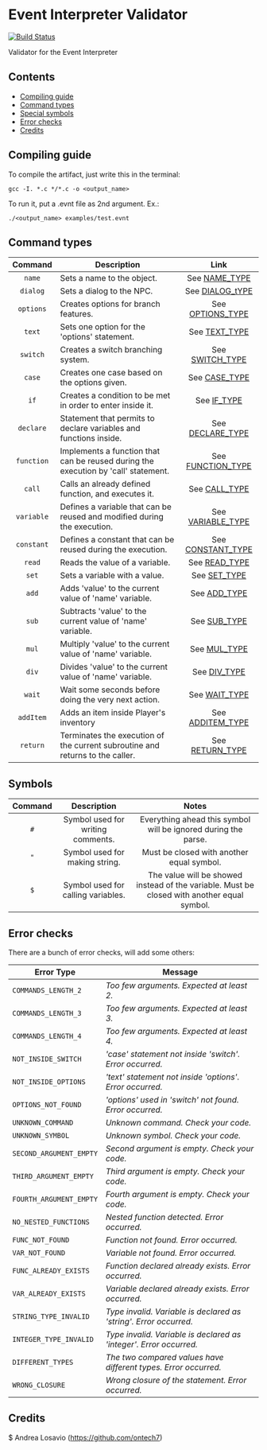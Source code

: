 # Event Interpreter Validator

[![Build Status](https://travis-ci.org/ontech7/event_interpreter_validator.svg?branch=develop)](https://travis-ci.org/ontech7/event_interpreter_validator)

Validator for the Event Interpreter

## Contents

- [Compiling guide](#compiling-guide)
- [Command types](#command-types)
- [Special symbols](#special-symbols)
- [Error checks](#error-checks)
- [Credits](#credits)

## Compiling guide

To compile the artifact, just write this in the terminal:

```gcc -I. *.c */*.c -o <output_name>```

To run it, put a .evnt file as 2nd argument. Ex.:  

```./<output_name> examples/test.evnt```

## Command types

| Command | Description | Link
| :---: | --- | :---: |
| `name` | Sets a name to the object. | See [NAME_TYPE](https://github.com/ontech7/event_interpreter_validator/blob/develop/docs/types/NAME_TYPE.md) |
| `dialog` | Sets a dialog to the NPC. | See [DIALOG_tYPE](https://github.com/ontech7/event_interpreter_validator/blob/develop/docs/types/DIALOG_TYPE.md) |
| `options` | Creates options for branch features. | See [OPTIONS_TYPE](https://github.com/ontech7/event_interpreter_validator/blob/develop/docs/types/OPTIONS_TYPE.md) |
| `text` | Sets one option for the 'options' statement. | See [TEXT_TYPE](https://github.com/ontech7/event_interpreter_validator/blob/develop/docs/types/TEXT_TYPE.md) |
| `switch` | Creates a switch branching system. | See [SWITCH_TYPE](https://github.com/ontech7/event_interpreter_validator/blob/develop/docs/types/SWITCH_TYPE.md) |
| `case` | Creates one case based on the options given. | See [CASE_TYPE](https://github.com/ontech7/event_interpreter_validator/blob/develop/docs/types/CASE_TYPE.md) |
| `if` | Creates a condition to be met in order to enter inside it. | See [IF_TYPE](https://github.com/ontech7/event_interpreter_validator/blob/develop/docs/types/IF_TYPE.md) |
| `declare` | Statement that permits to declare variables and functions inside. | See [DECLARE_TYPE](https://github.com/ontech7/event_interpreter_validator/blob/develop/docs/types/DECLARE_TYPE.md) |
| `function` | Implements a function that can be reused during the execution by 'call' statement. | See [FUNCTION_TYPE](https://github.com/ontech7/event_interpreter_validator/blob/develop/docs/types/FUNCTION_TYPE.md) |
| `call` | Calls an already defined function, and executes it. | See [CALL_TYPE](https://github.com/ontech7/event_interpreter_validator/blob/develop/docs/types/CALL_TYPE.md) |
| `variable` | Defines a variable that can be reused and modified during the execution. | See [VARIABLE_TYPE](https://github.com/ontech7/event_interpreter_validator/blob/develop/docs/types/VARIABLE_TYPE.md) |
| `constant` | Defines a constant that can be reused during the execution. | See [CONSTANT_TYPE](https://github.com/ontech7/event_interpreter_validator/blob/develop/docs/types/CONSTANT_TYPE.md) |
| `read` | Reads the value of a variable. | See [READ_TYPE](https://github.com/ontech7/event_interpreter_validator/blob/develop/docs/types/READ_TYPE.md) |
| `set` | Sets a variable with a value. | See [SET_TYPE](https://github.com/ontech7/event_interpreter_validator/blob/develop/docs/types/SET_TYPE.md) |
| `add` | Adds 'value' to the current value of 'name' variable. | See [ADD_TYPE](https://github.com/ontech7/event_interpreter_validator/blob/develop/docs/types/ADD_TYPE.md) |
| `sub` | Subtracts 'value' to the current value of 'name' variable. | See [SUB_TYPE](https://github.com/ontech7/event_interpreter_validator/blob/develop/docs/types/SUB_TYPE.md) |
| `mul` | Multiply 'value' to the current value of 'name' variable. | See [MUL_TYPE](https://github.com/ontech7/event_interpreter_validator/blob/develop/docs/types/MUL_TYPE.md) |
| `div` | Divides 'value' to the current value of 'name' variable. | See [DIV_TYPE](https://github.com/ontech7/event_interpreter_validator/blob/develop/docs/types/DIV_TYPE.md) |
| `wait` | Wait some seconds before doing the very next action. | See [WAIT_TYPE](https://github.com/ontech7/event_interpreter_validator/blob/develop/docs/types/WAIT_TYPE.md) |
| `addItem` | Adds an item inside Player's inventory | See [ADDITEM_TYPE](https://github.com/ontech7/event_interpreter_validator/blob/develop/docs/types/ADDITEM_TYPE.md) |
| `return` | Terminates the execution of the current subroutine and returns to the caller. | See [RETURN_TYPE](https://github.com/ontech7/event_interpreter_validator/blob/develop/docs/types/RETURN_TYPE.md) |

## Symbols

| Command | Description | Notes |
| :---: | :---: | :---: |
| `#` | Symbol used for writing comments. | Everything ahead this symbol will be ignored during the parse. |
| `"` | Symbol used for making string. | Must be closed with another equal symbol. |
| `$` | Symbol used for calling variables. | The value will be showed instead of the variable. Must be closed with another equal symbol. | 

## Error checks

There are a bunch of error checks, will add some others:

| Error Type | Message |
| --- | --- |
| `COMMANDS_LENGTH_2` | *Too few arguments. Expected at least 2.* |
| `COMMANDS_LENGTH_3` | *Too few arguments. Expected at least 3.* |
| `COMMANDS_LENGTH_4` | *Too few arguments. Expected at least 4.* |
| `NOT_INSIDE_SWITCH` | *'case' statement not inside 'switch'. Error occurred.* |
| `NOT_INSIDE_OPTIONS` | *'text' statement not inside 'options'. Error occurred.* |
| `OPTIONS_NOT_FOUND` | *'options' used in 'switch' not found. Error occurred.* |
| `UNKNOWN_COMMAND` | *Unknown command. Check your code.* |
| `UNKNOWN_SYMBOL` | *Unknown symbol. Check your code.* |
| `SECOND_ARGUMENT_EMPTY` | *Second argument is empty. Check your code.* |
| `THIRD_ARGUMENT_EMPTY` | *Third argument is empty. Check your code.* |
| `FOURTH_ARGUMENT_EMPTY` | *Fourth argument is empty. Check your code.* |
| `NO_NESTED_FUNCTIONS` | *Nested function detected. Error occurred.* |
| `FUNC_NOT_FOUND` | *Function not found. Error occurred.* |
| `VAR_NOT_FOUND` | *Variable not found. Error occurred.* |
| `FUNC_ALREADY_EXISTS` | *Function declared already exists. Error occurred.* |
| `VAR_ALREADY_EXISTS` | *Variable declared already exists. Error occurred.* |
| `STRING_TYPE_INVALID` | *Type invalid. Variable is declared as 'string'. Error occurred.* |
| `INTEGER_TYPE_INVALID` | *Type invalid. Variable is declared as 'integer'. Error occurred.* |
| `DIFFERENT_TYPES` | *The two compared values have different types. Error occurred.* |
| `WRONG_CLOSURE` | *Wrong closure of the statement. Error occurred.* |

Credits
----

$ Andrea Losavio (https://github.com/ontech7)
